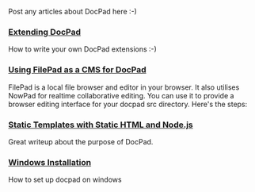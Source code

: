 Post any articles about DocPad here :-)

### [Extending DocPad](https://github.com/balupton/docpad/wiki/Extending)

How to write your own DocPad extensions :-)

### [Using FilePad as a CMS for DocPad](https://github.com/balupton/docpad/wiki/Tutorial:-Using-with-FilePad)

FilePad is a local file browser and editor in your browser. It also utilises NowPad for realtime collaborative editing. You can use it to provide a browser editing interface for your docpad src directory. Here's the steps:

### [Static Templates with Static HTML and Node.js](http://htmlui.com/blog/2011-08-01-site-templates-with-static-html-nodejs.html)

Great writeup about the purpose of DocPad.

### [Windows Installation](https://github.com/balupton/docpad/wiki/Windows-Installation)

How to set up docpad on windows